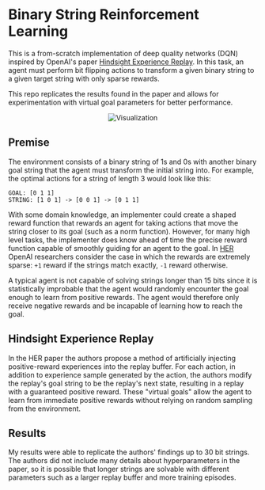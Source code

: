 # Binary String Reinforcement Learning #
This is a from-scratch implementation of deep quality networks (DQN) inspired by OpenAI's paper [Hindsight Experience Replay](https://arxiv.org/pdf/1707.01495.pdf). In this task, an agent must perform bit flipping actions to transform a given binary string to a given target string with only sparse rewards.

This repo replicates the results found in the paper and allows for experimentation with virtual goal parameters for better performance.

<p align="center">
    <img src="repo_assets/visualization.gif" alt="Visualization"/>
</p>

## Premise ##
The environment consists of a binary string of 1s and 0s with another binary goal string that the agent must transform the initial string into. For example, the optimal actions for a string of length 3 would look like this:
```
GOAL: [0 1 1]
STRING: [1 0 1] -> [0 0 1] -> [0 1 1]
```

With some domain knowledge, an implementer could create a shaped reward function that rewards an agent for taking actions that move the string closer to its goal (such as a norm function). However, for many high level tasks, the implementer does know ahead of time the precise reward function capable of smoothly guiding for an agent to the goal. In [HER](https://arxiv.org/pdf/1707.01495.pdf) OpenAI researchers consider the case in which the rewards are extremely sparse: `+1` reward if the strings match exactly, `-1` reward otherwise.

A typical agent is not capable of solving strings longer than 15 bits since it is statistically improbable that the agent would randomly encounter the goal enough to learn from positive rewards. The agent would therefore only receive negative rewards and be incapable of learning how to reach the goal.

## Hindsight Experience Replay ##
In the HER paper the authors propose a method of artificially injecting positive-reward experiences into the replay buffer. For each action, in addition to experience sample generated by the action, the authors modify the replay's goal string to be the replay's next state, resulting in a replay with a guaranteed positive reward. These "virtual goals" allow the agent to learn from immediate positive rewards without relying on random sampling from the environment.


## Results
My results were able to replicate the authors' findings up to 30 bit strings. The authors did not include many details about hyperparameters in the paper, so it is possible that longer strings are solvable with different parameters such as a larger replay buffer and more training episodes.
